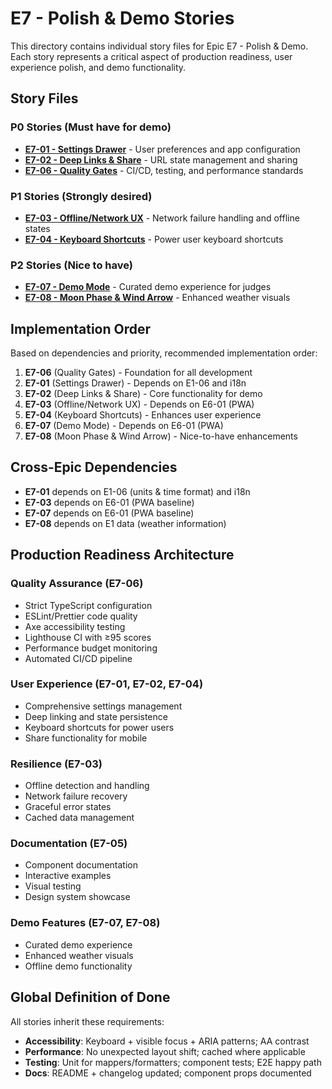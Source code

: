 # E7 - Polish & Demo Stories

This directory contains individual story files for Epic E7 - Polish & Demo. Each story represents a critical aspect of production readiness, user experience polish, and demo functionality.

## Story Files

### P0 Stories (Must have for demo)
- **[E7-01 - Settings Drawer](./e7-01-settings-drawer.md)** - User preferences and app configuration
- **[E7-02 - Deep Links & Share](./e7-02-deep-links-share.md)** - URL state management and sharing
- **[E7-06 - Quality Gates](./e7-06-quality-gates.md)** - CI/CD, testing, and performance standards

### P1 Stories (Strongly desired)
- **[E7-03 - Offline/Network UX](./e7-03-offline-network-ux.md)** - Network failure handling and offline states
- **[E7-04 - Keyboard Shortcuts](./e7-04-keyboard-shortcuts.md)** - Power user keyboard shortcuts

### P2 Stories (Nice to have)
- **[E7-07 - Demo Mode](./e7-07-demo-mode.md)** - Curated demo experience for judges
- **[E7-08 - Moon Phase & Wind Arrow](./e7-08-moon-phase-wind-arrow.md)** - Enhanced weather visuals

## Implementation Order

Based on dependencies and priority, recommended implementation order:

1. **E7-06** (Quality Gates) - Foundation for all development
2. **E7-01** (Settings Drawer) - Depends on E1-06 and i18n
3. **E7-02** (Deep Links & Share) - Core functionality for demo
4. **E7-03** (Offline/Network UX) - Depends on E6-01 (PWA)
5. **E7-04** (Keyboard Shortcuts) - Enhances user experience
7. **E7-07** (Demo Mode) - Depends on E6-01 (PWA)
8. **E7-08** (Moon Phase & Wind Arrow) - Nice-to-have enhancements

## Cross-Epic Dependencies

- **E7-01** depends on E1-06 (units & time format) and i18n
- **E7-03** depends on E6-01 (PWA baseline)
- **E7-07** depends on E6-01 (PWA baseline)
- **E7-08** depends on E1 data (weather information)

## Production Readiness Architecture

### Quality Assurance (E7-06)
- Strict TypeScript configuration
- ESLint/Prettier code quality
- Axe accessibility testing
- Lighthouse CI with ≥95 scores
- Performance budget monitoring
- Automated CI/CD pipeline

### User Experience (E7-01, E7-02, E7-04)
- Comprehensive settings management
- Deep linking and state persistence
- Keyboard shortcuts for power users
- Share functionality for mobile

### Resilience (E7-03)
- Offline detection and handling
- Network failure recovery
- Graceful error states
- Cached data management

### Documentation (E7-05)
- Component documentation
- Interactive examples
- Visual testing
- Design system showcase

### Demo Features (E7-07, E7-08)
- Curated demo experience
- Enhanced weather visuals
- Offline demo functionality

## Global Definition of Done

All stories inherit these requirements:
- **Accessibility**: Keyboard + visible focus + ARIA patterns; AA contrast
- **Performance**: No unexpected layout shift; cached where applicable
- **Testing**: Unit for mappers/formatters; component tests; E2E happy path
- **Docs**: README + changelog updated; component props documented
